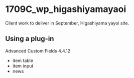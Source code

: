 # 1709C_wp_higashiyamayaoi
Client work to deliver in September, Higashiyama  yayoi site.

## Using a plug-in
Advanced Custom Fields 4.4.12
- item table
- item input
- news
